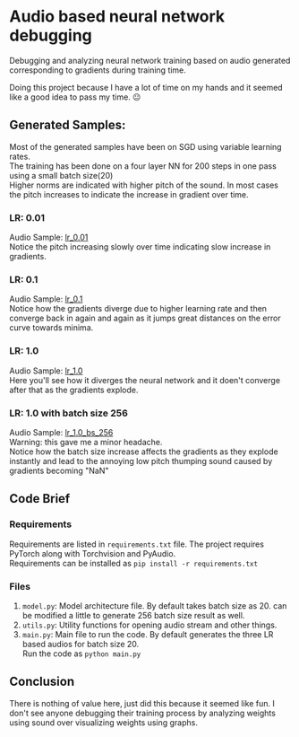 # Audio based neural network debugging
Debugging and analyzing neural network training based on audio generated corresponding to gradients during training time.  

Doing this project because I have a lot of time on my hands and it seemed like a good idea to pass my time. :neutral_face:

## Generated Samples:
Most of the generated samples have been on SGD using variable learning rates.  
The training has been done on a four layer NN for 200 steps in one pass using a small batch size(20)  
Higher norms are indicated with higher pitch of the sound. In most cases the pitch increases to indicate the increase in gradient over time.

### LR: 0.01

Audio Sample: [lr_0.01](/training_audio/sgd_0.01.wav)  
Notice the pitch increasing slowly over time indicating slow increase in gradients.

### LR: 0.1

Audio Sample: [lr_0.1](/training_audio/sgd_0.1.wav)  
Notice how the gradients diverge due to higher learning rate and then converge back in again and again as it jumps great distances on the error curve towards minima.  

### LR: 1.0

Audio Sample: [lr_1.0](/training_audio/sgd_1.0.wav)  
Here you'll see how it diverges the neural network and it doen't converge after that as the gradients explode.

### LR: 1.0 with batch size 256

Audio Sample: [lr_1.0_bs_256](/training_audio/sgd_1.0_bs_256.wav)  
Warning: this gave me a minor headache.  
Notice how the batch size increase affects the gradients as they explode instantly and lead to the annoying low pitch thumping sound caused by gradients becoming "NaN"


## Code Brief
### Requirements
Requirements are listed in `requirements.txt` file. The project requires PyTorch along with Torchvision and PyAudio.  
Requirements can be installed as `pip install -r requirements.txt`

### Files
1. `model.py`: Model architecture file. By default takes batch size as 20. can be modified a little to generate 256 batch size result as well.  
2. `utils.py`: Utility functions for opening audio stream and other things.
3. `main.py`: Main file to run the code. By default generates the three LR based audios for batch size 20.  
Run the code as `python main.py`

## Conclusion
There is nothing of value here, just did this because it seemed like fun. I don't see anyone debugging their training process by analyzing weights using sound over visualizing weights using graphs.

